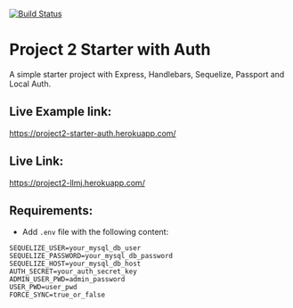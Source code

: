 [![Build Status](https://travis-ci.com/LMBoyle/project2.svg?branch=master)](https://travis-ci.com/LMBoyle/project2)

# Project 2 Starter with Auth

A simple starter project with Express, Handlebars, Sequelize, Passport and Local Auth.

## Live Example link:
https://project2-starter-auth.herokuapp.com/

## Live Link:
https://project2-llmj.herokuapp.com/

## Requirements:

* Add `.env` file with the following content:

```
SEQUELIZE_USER=your_mysql_db_user
SEQUELIZE_PASSWORD=your_mysql_db_password
SEQUELIZE_HOST=your_mysql_db_host
AUTH_SECRET=your_auth_secret_key
ADMIN_USER_PWD=admin_password
USER_PWD=user_pwd
FORCE_SYNC=true_or_false
```

